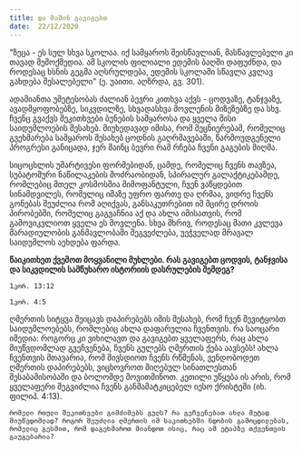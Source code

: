 ```yaml
---
title: და მაშინ გავიგებთ
date:  22/12/2020
---
```


"ზეცა - ეს სულ სხვა სკოლაა. იქ სამყაროს შეისწავლიან, მასწავლებელი კი თავად შემოქმედია. ამ სკოლის ფილიალი ედემის ბაღში დაფუძნდა, და როდესაც ხსნის გეგმა აღსრულდება, ედემის სკოლაში სწავლა კვლავ გახდება შესალებელი" (ე. უაითი. აღზრდა, გვ. 301).

ადამიანთა უმეტესობას ძალიან ბევრი კითხვა აქვს - ცოდვაზე, ტანჯვაზე, ავადმყოფობებზე, სიკვდილზე, სხვადასხვა მოვლენის მიზეზებზე და სხვ. ჩვენც გვაქვს შეკითხვები ბუნების სამყაროსა და ყველა მისი საიდუმლოების შესახებ.  მიუხედავად იმისა, რომ მეცნიერებამ, რომელიც გვეხმარება სამყაროს შესახებ ცოდნის გაღრმავებაში, წარმოუდგენელი პროგრესი განიცადა, ჯერ მაინც ბევრი რამ რჩება ჩვენი გაგების მიღმა.

სიცოცხლის უმარტივესი ფორმებიდან, ცამდე, რომელიც ჩვენს თავზეა, სუბატომური ნაწილაკების მოძრაობიდან, სპირალურ გალაქტიკებამდე, რომლებიც მთელ კოსმოსშია მიმოფანტული, ჩვენ ვაწყდებით სინამდვილეს, რომელიც იმაზე უფრო ფართე და ღრმაა, ვიდრე ჩვენს გონებას შეუძლია რომ აღიქვას, განსაკუთრებით იმ მცირე დროის პირობებში, რომელიც გაგვაჩნია აქ და ახლა იმისათვის, რომ გამოვიკვლიოთ ყველა ეს მოვლენა. სხვა მხრივ, როდესაც მათი კვლევა მარადიულობის განმავლობაში შეგვეძლება, უეჭველად მრავალ საიდუმლოს აეხდება ფარდა.

**წაიკითხეთ ქვემოთ მოყვანილი მუხლები. რას გავიგებთ ცოდვის, ტანჯვისა და სიკვდილის სამწუხარო ისტორიის დასრულების შემდეგ?**

`1კორ. 13:12`

`1კორ. 4:5`

ღმერთის სიტყვა შეიცავს დაპირებებს იმის შესახებ, რომ ჩვენ შევიტყობთ საიდუმლოებებს, რომლებიც ახლა  დაფარულია ჩვენთვის. რა საოცარი იმედია: როგორც კი ვიხილავთ და გავიგებთ ყველაფერს, რაც ახლა მიუწვდომლად გვეჩვენება, ჩვენს გულებს ღმერთის ქება აავსებს! ახლა ჩვენთვის მთავარია, რომ მივსდიოთ ჩვენს რწმენას, ვენდობოდეთ ღმერთის დაპირებებს, ვიცხოვროთ მიღებულ სინათლესთან შესაბამისობაში და ბოლომდე მოვითმინოთ. კეთილი უწყება ის არის, რომ ყველაფერი შეგვიძლია ჩვენს განმამატკიცებელ იესო ქრისტეში (იხ. ფილიპ. 4:13).

`რომელი რთული შეკითხვები გიმძიმებს გულს? რა გეჩვენებათ ახლა მეტად მიუწვდომლად? როგორ შეუძლია ღმერთის იმ საკითხებში ნდობის გამოცდილებას, რომელიც გესმით, რომ დაგეხმაროთ მიანდოთ ისიც, რაც ამ ეტაპზე თქვენთვის გაუგებარია?`